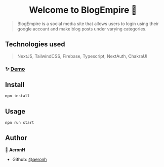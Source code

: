 <h1 align="center">Welcome to BlogEmpire 👋</h1>
<p>
</p>

> BlogEmpire is a social media site that allows users to login using their google account and make blog posts under varying categories.

## Technologies used

> NextJS, TailwindCSS, Firebase, Typescript, NextAuth, ChakraUI

### ✨ [Demo](blogempire.vercel.app)

## Install

```sh
npm install
```

## Usage

```sh
npm run start
```

## Author

👤 **AeronH**

* Github: [@aeronh](https://github.com/aeronh)


